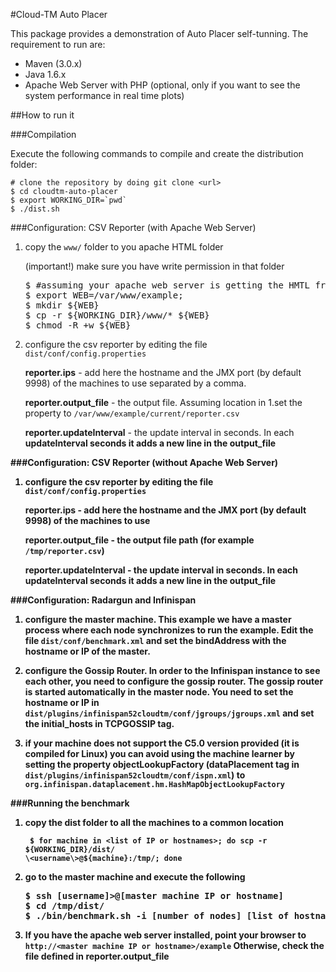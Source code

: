 #Cloud-TM Auto Placer

This package provides a demonstration of Auto Placer self-tunning. The requirement to run are:

* Maven (3.0.x)
* Java 1.6.x
* Apache Web Server with PHP (optional, only if you want to see the system performance in real time plots)

##How to run it

###Compilation

Execute the following commands to compile and create the distribution folder:

    # clone the repository by doing git clone <url>
    $ cd cloudtm-auto-placer
    $ export WORKING_DIR=`pwd`
    $ ./dist.sh
    

###Configuration: CSV Reporter (with Apache Web Server)

1.  copy the <code>www/</code> folder to you apache HTML folder

    (important!) make sure you have write permission in that folder

    <pre>
    $ #assuming your apache web server is getting the HMTL from /var/www
    $ export WEB=/var/www/example;
    $ mkdir ${WEB}
    $ cp -r ${WORKING_DIR}/www/* ${WEB}
    $ chmod -R +w ${WEB}
    </pre>
    
2.  configure the csv reporter by editing the file <code>dist/conf/config.properties</code>

    <b>reporter.ips</b> - add here the hostname and the JMX port (by default 9998) of the machines to use 
    separated by a comma.
    
    <b>reporter.output_file</b> - the output file. Assuming location in 1.set the property to 
    <code>/var/www/example/current/reporter.csv</code>
    
    <b>reporter.updateInterval</b> - the update interval in seconds. In each <b>updateInterval<b> seconds
    it adds a new line in the <b>output_file</b>
    
###Configuration: CSV Reporter (without Apache Web Server)
    
1.  configure the csv reporter by editing the file <code>dist/conf/config.properties</code>

    <b>reporter.ips</b> - add here the hostname and the JMX port (by default 9998) of the machines to use
    
    <b>reporter.output_file</b> - the output file path (for example <code>/tmp/reporter.csv</code>)
     
    <b>reporter.updateInterval</b> - the update interval in seconds. In each <b>updateInterval</b> seconds
    it adds a new line in the <b>output_file</b>

###Configuration: Radargun and Infinispan

1.  configure the master machine. This example we have a master process where each node synchronizes to run
    the example. Edit the file <code>dist/conf/benchmark.xml</code> and set the <b>bindAddress</b> with the 
    hostname or IP of the master.

2.  configure the Gossip Router. In order to the Infinispan instance to see each other, you need to configure
    the gossip router. The gossip router is started automatically in the master node. You need to set the
    hostname or IP in <code>dist/plugins/infinispan52cloudtm/conf/jgroups/jgroups.xml</code> and set the
    <b>initial_hosts</b> in TCPGOSSIP tag.

3.  if your machine does not support the C5.0 version provided (it is compiled for Linux) you can avoid using
    the machine learner by setting the property <b>objectLookupFactory</b> (dataPlacement tag in <code>
    dist/plugins/infinispan52cloudtm/conf/ispn.xml</code>) to <code>org.infinispan.dataplacement.hm.HashMapObjectLookupFactory</code>
    
###Running the benchmark

1.  copy the dist folder to all the machines to a common location

    <code> $ for machine in \<list of IP or hostnames\>; do scp -r ${WORKING_DIR}/dist/ \<username\>@${machine}:/tmp/; done</code>

2.  go to the master machine and execute the following

    <pre>
    $ ssh [username]>@[master machine IP or hostname]
    $ cd /tmp/dist/
    $ ./bin/benchmark.sh -i [number of nodes] [list of hostnames or IP addresses]
    </pre>

3.  If you have the apache web server installed, point your browser to <code>http://\<master machine IP or hostname\>/example</code>
    Otherwise, check the file defined in <b>reporter.output_file</b>